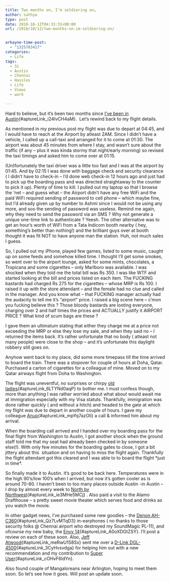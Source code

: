 ```yaml
---
title: Two months on, I’m soldiering on…
author: sathya
type: post
date: 2010-10-12T04:33:31+00:00
url: /2010/10/12/two-months-on-im-soldiering-on/


arkayne-time-post:
  - "1325783417"
categories:
  - Life
tags:
  - 3i
  - Austin
  - Chennai
  - Hassles
  - Life
  - Views
  - work

---
```

Hard to believe, but it&#8217;s been two months since [I&#8217;ve been in Austin][1]{#aptureLink_i24lvCH4aM}.  Let&#8217;s rewind back to my flight details.

As mentioned in my previous post my flight was due to depart at 04:45, and I would have to reach at the Airport by atleast 2AM. Since I didn&#8217;t have a vehicle, I called up a call-taxi and arranged for it to come at 01:30. The airport was about 45 minutes from where I stay, and wasn&#8217;t sure about the traffic (if any &#8211; plus it was kinda stormy that night/early morning) so revised the taxi timings and asked him to come over at 01:15.

<!--more-->

(Un)fortunately the taxi driver was a little too fast and I was at the airport by 01:45. And by 02:15 I was done with baggage check and security clearance ( I didn&#8217;t have to check-in &#8211; I&#8217;d done web check-in 12 hours ago and just had to pick up the boarding pass and was directed straightaway to the counter to pick it up). Plenty of time to kill. I pulled out my laptop so that I browse the &#8216;net &#8211; and guess what &#8211; the Airport didn&#8217;t have any free WiFi and the paid WiFi required sending of password to cell phone &#8211; which maybe fine, but I&#8217;d already given up by number to Ashmi since I would not be using any more, and soo the sending of password was useless. Remind me again, why they need to send the password via an SMS ? Why not generate a unique one-time link to authenticate ? Yeesh. The other alternative was to get an hour&#8217;s worth of WiFi from a Tata Indicom booth nearby ( hey, something&#8217;s better than nothing!) and the brilliant guys over at booth thought it was fit NOT to have anyone man the station. Huh, not much sales I guess.

So, I pulled out my iPhone, played few games, listed to some music, caught up on some feeds and somehow killed time. I thought I&#8217;ll get some smokes, so went over to the airport lounge, asked for some mints, chocolates, a Tropicana and some cigarettes &#8211; only Marlboro was available. I was shocked when they told me the total bill was Rs 350. I was like WTF and started looking at the bill and prices listed on each item. The FUCKING bastards had charged Rs 275 for the cigarettes &#8211; whose MRP is Rs 100. I raised it up with the store attendant &#8211; and the female had no clue and called in the manager. And you know what &#8211; that FUCKING manager actually had the audacity to tell me it&#8217;s &#8220;airport&#8221; price. I raised a big scene here &#8211; c&#8217;mon you fucking believe this ? Those bloody bastards are looting everyone, charging over 2 and half times the prices and ACTUALLY justify it AIRPORT PRICE ? What kind of scum bags are these ?

I gave them an ultimatum stating that either they charge me at a price not exceeding the MRP or else they lose my sale, and when they said no &#8211; I returned the items back. It&#8217;s rather unfortunate that no body ( atleast not many people) were close to the shop &#8211; and it&#8217;s unfortunate this daylight robbery still goes on.

Anyhow went back to my place, did some more timepass till the time arrived to board the train. There was a stopover for couple of hours at Doha, Qatar. Purchased a carton of cigarettes for a colleague of mine. Moved on to my Qatar airways flight from Doha to Washington.

The flight was uneventful, no surprises or chirpy [old ladies][2]{#aptureLink_6LTYNd0aqP} to bother me. I must confess though, more than anything I was rather worried about what about would await me at immigration especially with my Visa statuts. Thankfully, immigration was done rather quickly ( and without a hitch) and headed to the gate at which my flight was due to depart in another couple of hours. I gave my colleague [Anup][3]{#aptureLink_mpYq7azOli} a call & informed him about my arrival.

When the boarding call arrived and I handed over my boarding pass for the final flight from Washington to Austin, I got another shock when the ground staff told me that my seat had already been checked in by someone else(!). With only few minutes for the boarding gates to close, I got a bit jittery about this  situation and on having to miss the flight again. Thankfully the flight attendant got this cleared and I was able to to board the flight \*just in time\*.

So finally made it to Austin. It&#8217;s good to be back here. Temperatures were in the high 90&#8217;s/low 100&#8217;s when I arrived, but now it&#8217;s gotten cooler as is around 70-80. I haven&#8217;t been to too many places outside Austin -in Austin &#8211; I drop by almost every week to [North by Northwest][4]{#aptureLink_ie3MHe5MCj} . Also paid a visit to the Alamo Drafthouse &#8211; s pretty sweet movie theater which serves food and drinks as you watch the movie.

In other gadget news, I&#8217;ve purchased some new goodies &#8211; the [Denon AH-C360][5]{#aptureLink_Qz7LvMTqD3} in-earphones ( no thanks to those security folks @ Chennai airport who destroyed my SoundMagic PL-11), and ofcourse my new baby, the [Envy 14][6]{#aptureLink_A0oXDGtZSY}. I&#8217;ll post a review on each of these soon. Also, [Jeff Atwood][7]{#aptureLink_meRwU158Sx} sent me over a [D-Link DGL-4500][8]{#aptureLink_3CyHvsvdga} for helping him out with a new recommendation and my contribution to [Super User][9]{#aptureLink_cOHvF6ldYn}.

Also found couple of Mangaloreans near Arlington, hoping to meet them soon. So let&#8217;s see how it goes. Will post an update soon.

 [1]: http://sathyabh.at/2010/08/08/heading-back-to-austin/
 [2]: http://sathyabh.at/2008/11/22/experience-of-a-lifetime-the-mumbai-austin-flight/
 [3]: http://www.anuppimpalkhare.com/
 [4]: http://sathyabh.at/2008/12/21/a-visit-to-north-by-northwest/
 [5]: http://post.sathyabh.at/my-new-denon-ah-c360-is-here
 [6]: http://www.flickr.com/photos/sathyabhat/tags/envy/
 [7]: http://codinghorror.com
 [8]: http://post.sathyabh.at/yaaaay-the-d-link-dgl-4500-sent-by-codinghorr
 [9]: http://superuser.com/users/4377/sathya
